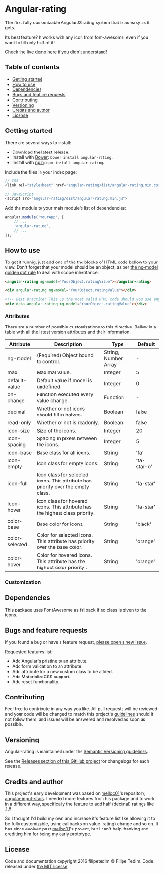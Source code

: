# Angular-rating
The first fully customizable AngularJS rating system that is as easy as it gets.

Its best feature? It works with any icon from font-awesome, even if you want to fill only half of it!

Check the [live demo here](https://jsfiddle.net/filipetedim/0595783t/) if you didn't understand!

## Table of contents

* [Getting started](#getting-started)
* [How to use](#how-to-use)
* [Dependencies](#dependencies)
* [Bugs and feature requests](#bugs-and-feature-requests)
* [Contributing](#contributing)
* [Versioning](#versioning)
* [Credits and author](#credits-and-author)
* [License](#license)

## Getting started

There are several ways to install:

* [Download the latest release](https://github.com/filipetedim/angular-rating/archive/master.zip).
* Install with [Bower](http://bower.io): `bower install angular-rating`.
* Install with [npm](https://www.npmjs.com): `npm install angular-rating`.

Include the files in your index page:
```javascript
// CSS
<link rel="stylesheet" href="angular-rating/dist/angular-rating.min.css">

// JavaScript
<script src="angular-rating/dist/angular-rating.min.js">
```

Add the module to your main module's list of dependencies:
```javascript
angular.module('yourApp', [
	// ...
	'angular-rating',
	// ...
]);
```

## How to use

To get it runnig, just add one of the the blocks of HTML code bellow to your view. Don't forget that your model should be an object, as per [the ng-model golden dot rule](http://stackoverflow.com/questions/17606936/angularjs-dot-in-ng-model) to deal with scope inheritance.
```html
<angular-rating ng-model="YourObject.ratingValue"></angular-rating>

<div angular-rating ng-model="YourObject.ratingValue"></div>

<!-- Best practice: This is the most valid HTML code should you use any validation tool. -->
<div data-angular-rating ng-model="YourObject.ratingValue"></div>
```

### Attributes

There are a number of possible customizations to this directive. Bellow is a table with all the latest version attributes and their information.

| Attribute | Description | Type | Default |
|---|---|---|---|
| ng-model | (Required) Object  bound to control. | String, Number, Array | - |
| max | Maximal value. | Integer | 5 |
| default-value | Default value if model is undefined. | Integer | 0 |
| on-change | Function executed every value change. | Function | - |
| decimal | Whether or not icons should fill in halves.  | Boolean | false |
| read-only | Whether or not is readonly. | Boolean | false |
| icon-size | Size of the icons. | Integer | 20 |
| icon-spacing | Spacing in pixels between the icons. | Integer | 5 |
| icon-base | Base class for all icons. | String | 'fa' |
| icon-empty | Icon class for empty icons. | String | 'fa-star-o' |
| icon-full | Icon class for selected icons. This attribute has priority over the empty class.  | String | 'fa-star' |
| icon-hover | Icon class for hovered icons. This attribute has the highest class priority. | String | 'fa-star' |
| color-base | Base color for icons. | String | 'black' |
| color-selected | Color for selected icons. This attribute has priority over the base color. | String | 'orange' |
| color-hover | Color for hovered icons. This attribute has the highest color priority . | String | 'orange' |

### Customization

## Dependencies

This package uses [FontAwesome](http://fontawesome.io/) as fallback if no class is given to the icons.

## Bugs and feature requests

If you found a bug or have a feature request, [please open a new issue](https://github.com/filipetedim/angular-rating/issues/new).

Requested features list:
* Add Angular's pristine to an attribute.
* Add form validation to an attribute.
* Add attribute for a new custom class to be added.
* Add MaterializeCSS support.
* Add reset functionality.

## Contributing

Feel free to contribute in any way you like. All pull requests will be reviewed and your code will be changed to match this project's [guidelines](https://github.com/filipetedim/angular-rating/blob/master/GUIDELINES.md) should it not follow them, and issues will be answered and resolved as soon as possible.

## Versioning

Angular-rating is maintained under the [Semantic Versioning guidelines](http://semver.org/).

See the [Releases section of this GitHub project](https://github.com/filipetedim/angular-rating/releases/) for changelogs for each release.

## Credits and author

This project's early development was based on [melloc01](https://github.com/melloc01)'s repository, [angular-input-stars](https://github.com/melloc01/angular-input-stars/). I needed more features from his package and to work in a different way, specifically the feature to add half (decimal) ratings like 2,5. 

So I thought I'd build my own and increase it's feature list like allowing it to be fully customizable, using callbacks on value (rating) change and so on. It has since evolved past [melloc01](https://github.com/melloc01)'s project, but I can't help thanking and crediting him for being my early prototype.

## License

Code and documentation copyright 2016 filipetedim © Filipe Tedim. Code released under [the MIT license](https://github.com/filipetedim/angular-rating/blob/master/LICENSE).
